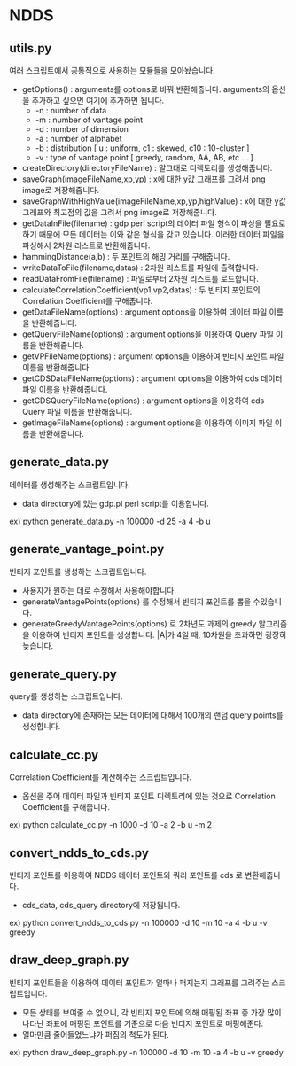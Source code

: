 # NDDS

## utils.py
여러 스크립트에서 공통적으로 사용하는 모듈들을 모아놨습니다.

- getOptions() : arguments를 options로 바꿔 반환해줍니다. arguments의 옵션을 추가하고 싶으면 여기에 추가하면 됩니다.
  - -n : number of data 
  - -m : number of vantage point
  - -d : number of dimension
  - -a : number of alphabet
  - -b : distribution [ u : uniform, c1 : skewed, c10 : 10-cluster ]
  - -v : type of vantage point [ greedy, random, AA, AB, etc ... ]
- createDirectory(directoryFileName) : 말그대로 디렉토리를 생성해줍니다.
- saveGraph(imageFileName,xp,yp) : x에 대한 y값 그래프를 그려서 png image로 저장해줍니다.
- saveGraphWithHighValue(imageFileName,xp,yp,highValue) : x에 대한 y값 그래프와 최고점의 값을 그려서 png image로 저장해줍니다.
- getDataInFile(filename) : gdp perl script의 데이터 파일 형식이 파싱을 필요로 하기 때문에 모든 데이터는 이와 같은 형식을 갖고 있습니다. 이러한 데이터 파일을 파싱해서 2차원 리스트로 반환해줍니다.
- hammingDistance(a,b) : 두 포인트의 해밍 거리를 구해줍니다.
- writeDataToFile(filename,datas) : 2차원 리스트를 파일에 출력합니다.
- readDataFromFile(filename) : 파일로부터 2차원 리스트를 로드합니다.
- calculateCorrelationCoefficient(vp1,vp2,datas) : 두 빈티지 포인트의 Correlation Coefficient를 구해줍니다.
- getDataFileName(options) : argument options을 이용하여 데이터 파일 이름을 반환해줍니다.
- getQueryFileName(options) : argument options을 이용하여 Query 파일 이름을 반환해줍니다.
- getVPFileName(options) : argument options을 이용하여 빈티지 포인트 파일 이름을 반환해줍니다.
- getCDSDataFileName(options) : argument options을 이용하여 cds 데이터 파일 이름을 반환해줍니다.
- getCDSQueryFileName(options) : argument options을 이용하여 cds Query 파일 이름을 반환해줍니다.
- getImageFileName(options) : argument options을 이용하여 이미지 파일 이름을 반환해줍니다.


## generate_data.py
데이터를 생성해주는 스크립트입니다.

- data directory에 있는 gdp.pl perl script를 이용합니다.

ex) python generate_data.py -n 100000 -d 25 -a 4 -b u

## generate_vantage_point.py
빈티지 포인트를 생성하는 스크립트입니다.

- 사용자가 원하는 데로 수정해서 사용해야합니다.
- generateVantagePoints(options) 를 수정해서 빈티지 포인트를 뽑을 수있습니다.
- generateGreedyVantagePoints(options) 로 2차년도 과제의 greedy 알고리즘을 이용하여 빈티지 포인트를 생성합니다. |A|가 4일 때, 10차원을 초과하면 굉장히 늦습니다.

## generate_query.py
query를 생성하는 스크립트입니다.

- data directory에 존재하는 모든 데이터에 대해서 100개의 랜덤 query points를 생성합니다.

## calculate_cc.py
Correlation Coefficient를 계산해주는 스크립트입니다.

- 옵션을 주어 데이터 파일과 빈티지 포인트 디렉토리에 있는 것으로 Correlation Coefficient를 구해줍니다.

ex) python calculate_cc.py -n 1000 -d 10 -a 2 -b u -m 2

## convert_ndds_to_cds.py
빈티지 포인트를 이용하여 NDDS 데이터 포인트와 쿼리 포인트를 cds 로 변환해줍니다.

- cds_data, cds_query directory에 저장됩니다.

ex) python convert_ndds_to_cds.py -n 100000 -d 10 -m 10 -a 4 -b u -v greedy

## draw_deep_graph.py
빈티지 포인트들을 이용하여 데이터 포인트가 얼마나 퍼지는지 그래프를 그려주는 스크립트입니다. 

- 모든 상태를 보여줄 수 없으니, 각 빈티지 포인트에 의해 매핑된 좌표 중 가장 많이 나타난 좌표에 매핑된 포인트를 기준으로 다음 빈티지 포인트로 매핑해준다.
- 얼마만큼 줄어들었느냐가 퍼짐의 척도가 된다.

ex) python draw_deep_graph.py -n 100000 -d 10 -m 10 -a 4 -b u -v greedy
